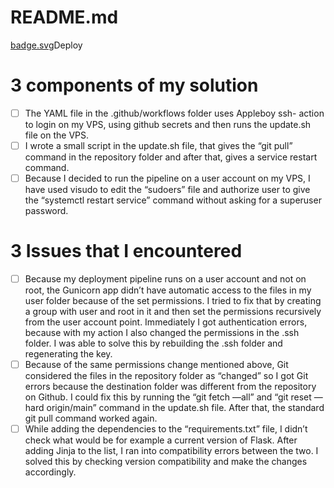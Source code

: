 # README.md
[<a href='README/badge.svg'>badge.svg</a>Deploy](https://github.com/Martijns3/CD-repo/actions/workflows/deploy.yml)


# 3 components of my solution
- [ ] The YAML file in the .github/workflows folder uses Appleboy ssh- action to login on my VPS, using github secrets and then runs the update.sh file on the VPS. 
- [ ] I wrote a small script in the update.sh file, that gives the “git pull” command in the repository folder and after that, gives a service restart command.
- [ ] Because I decided to run the pipeline on a user account on my VPS, I have used visudo to edit the “sudoers” file and authorize  user to give the “systemctl restart service” command without asking for a superuser password. 

# 3 Issues that I encountered 
- [ ] Because my deployment pipeline runs on a user account and not on root, the Gunicorn app didn’t have automatic access to the files in my user folder because of the set permissions. I tried to fix that by creating a group with user and root in it and then set the permissions recursively from the user account point. Immediately I got authentication errors, because with my action I also changed the permissions in the .ssh folder. I was able to solve this by rebuilding the .ssh folder and regenerating the key.
- [ ] Because of the same permissions change mentioned above, Git considered the files in the repository folder as “changed” so I got Git errors because the destination folder was different from the repository on Github. I could fix this by running the “git fetch —all”
and “git reset —hard origin/main” command in the update.sh file. After that, the standard git pull command worked again.
- [ ] While adding the dependencies to the “requirements.txt” file, I didn’t check what would be for example a current version of Flask. After adding Jinja to the list, I ran into compatibility errors between the two. I solved this by checking version compatibility and make the changes accordingly.
